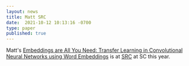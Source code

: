 ```yaml
---
layout: news
title: Matt SRC
date:  2021-10-12 10:13:16 -0700
type: paper
published: true
---
```


Matt's [Embeddings are All You Need: Transfer Learning in Convolutional Neural Networks using Word Embeddings]() is at [SRC](https://sc21.supercomputing.org/session/?sess=sess241) at SC this year.